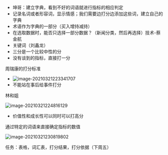 - 坤哥：建立字典，看到不好的词语就进行指标的相应判定
- 记录名词或者形容词，显示情感；我们需要边打分边添加这些词，建立自己的字典
- 术语作为字典的一部分（买入增持减持）
- 在选取数据时，能否只选择一部分数据？（新闻分类，然后再选择）技术-蔡金航
- 关键词（刘鑫龙）
- 三分是一个比较中性的分
- 没有谈到的指标，直接打一分

周瑞康的打分标准

- ![image-20210321223341707](https://gitee.com/hit_whr/pic_2.0/raw/master/image-20210321223341707.png)
- 不能站在事后给事件打分

林和姐

![image-20210321224816129](https://gitee.com/hit_whr/pic_2.0/raw/master/image-20210321224816129.png)

- 价值性和成长性可以同时可以打高分

通过特定的词语来直接确定指标的数值

![image-20210321230819802](https://gitee.com/hit_whr/pic_2.0/raw/master/image-20210321230819802.png)

任务：表格，词汇表，打分结果，打分依据（下周五）